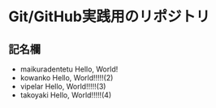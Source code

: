 # Git/GitHub実践用のリポジトリ

## 記名欄
- maikuradentetu Hello, World!
- kowanko Hello, World!!!!!(2)
- vipelar Hello, World!!!!!(3)
- takoyaki Hello, World!!!!!(4)